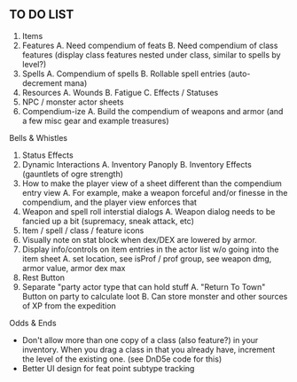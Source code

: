 
## TO DO LIST

1. Items  
2. Features
  A. Need compendium of feats
  B. Need compendium of class features (display class features nested under class, similar to spells by level?)
3. Spells
  A. Compendium of spells
  B. Rollable spell entries (auto-decrement mana)
4. Resources
  A. Wounds
  B. Fatigue
  C. Effects / Statuses
7. NPC / monster actor sheets
8. Compendium-ize 
  A. Build the compendium of weapons and armor (and a few misc gear and example treasures)

Bells & Whistles

1. Status Effects
2. Dynamic Interactions
  A. Inventory Panoply
  B. Inventory Effects (gauntlets of ogre strength)
3. How to make the player view of a sheet different than the compendium entry view
  A. For example, make a weapon forceful and/or finesse in the compendium, and the player view enforces that
4. Weapon and spell roll interstial dialogs
   A. Weapon dialog needs to be fancied up a bit (supremacy, sneak attack, etc)
5. Item / spell / class / feature icons
6. Visually note on stat block when dex/DEX are lowered by armor.
7. Display info/controls on item entries in the actor list w/o going into the item sheet
  A. set location, see isProf / prof group, see weapon dmg, armor value, armor dex max
8. Rest Button
9. Separate "party actor type that can hold stuff
  A. "Return To Town" Button on party to calculate loot
  B. Can store monster and other sources of XP from the expedition

Odds & Ends
- Don't allow more than one copy of a class (also feature?) in your inventory.  When you drag a class in that you
already have, increment the level of the existing one.  (see DnD5e code for this)
- Better UI design for feat point subtype tracking
